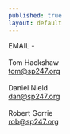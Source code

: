 ```yaml
---
published: true
layout: default
---
```


EMAIL -
<br><br>
Tom Hackshaw
<br>
tom@sp247.org
<br><br>
Daniel Nield
<br>
dan@sp247.org
<br><br>
Robert Gorrie
<br>
rob@sp247.org
<br><br>
<br><br>
